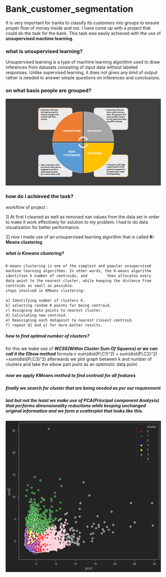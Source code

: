 # Bank_customer_segmentation

It is very important for banks to classify its customers into groups to ensure proper flow of money inside and out. I have come up with a project that could do the task for the bank. This task was easily achieved with the use of **unsupervised machine learning.**


### what is unsupervised learning?
Unsupervised learning is a type of machine learning algorithm used to draw inferences from datasets consisting of input data without labeled responses. Unlike supervised learning, it does not gives any kind of output rather is needed to answer simple questions on inferences and conclusions.

### on what basis people are grouped?
![image](https://github.com/ashwinjain10320/bank_customer_segmentation/blob/master/image.png)

### how do i achieved the task?
 workflow of project : 
 
 1] At first I cleaned as well as removed nan values from the data set in order to make it work effectively for solution to my problem. I had to do data visualization for better performance.
 
 2] now i made use of an unsupervised learning algorithm that is called **K-Means clustering**.
 ##### what is Kmeans clustering?
    K-means clustering is one of the simplest and popular unsupervised machine learning algorithms. In other words, the K-means algorithm identifies k number of centroids, and         then allocates every data point to the nearest cluster, while keeping the distance from centroids as small as possible.
    steps involved in KMeans clustering:

    a] Identifying number of clusters K.
    b] selecting random K points for being centroid.
    c] Assigning data points to nearest cluster.
    d] Calculating new centroid.
    e] Reassigning each datapoint to nearest closest centroid.
    f] repeat d] and e] for more better results.
##### how to find optimal number of clusters?
for this we make use of ***WCSS(Within Cluster Sum Of Squares) or we can call it the Elbow method***
formula-> sum(dist(Pi,C1)^2) + sum(dist(Pi,C2)^2) +sum(dist(Pi,C3)^2)
afterwards we plot graph between k and number of clusters and take the elbow part point as an optimistic data point

##### now we apply KMeans method to find centroid for all features
##### finally we search for cluster that are being needed as per our requirement 
##### last but not the least we make use of PCA(Principal component Analysis) that performs dimensionality reductions while keeping unchanged original information and we form a scatterplot that looks like this.
![result](https://github.com/ashwinjain10320/bank_customer_segmentation/blob/master/result.png)
